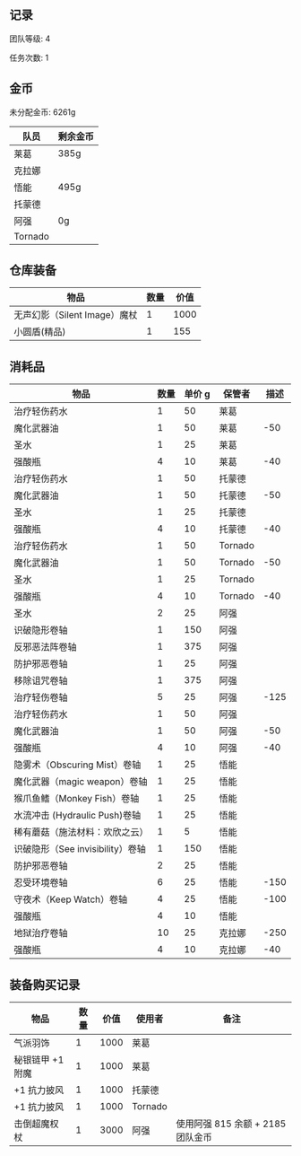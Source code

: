 ## 记录

团队等级: 4

任务次数: 1

## 金币

未分配金币: 6261g

| 队员    | 剩余金币 |
| ------- | -------- |
| 莱葛    | 385g     |
| 克拉娜  |          |
| 悟能    | 495g     |
| 托蒙德  |          |
| 阿强    | 0g       |
| Tornado |          |

## 仓库装备

| 物品                         | 数量 | 价值 |
| ---------------------------- | ---- | ---- |
| 无声幻影（Silent Image）魔杖 | 1    | 1000 |
| 小圆盾(精品)                 | 1    | 155  |

## 消耗品

| 物品                             | 数量 | 单价 g | 保管者  | 描述 |
| -------------------------------- | ---- | ------ | ------- | ---- |
| 治疗轻伤药水                     | 1    | 50     | 莱葛    |
| 魔化武器油                       | 1    | 50     | 莱葛    | -50  |
| 圣水                             | 1    | 25     | 莱葛    |
| 强酸瓶                           | 4    | 10     | 莱葛    | -40  |
| 治疗轻伤药水                     | 1    | 50     | 托蒙德  |
| 魔化武器油                       | 1    | 50     | 托蒙德  | -50  |
| 圣水                             | 1    | 25     | 托蒙德  |
| 强酸瓶                           | 4    | 10     | 托蒙德  | -40  |
| 治疗轻伤药水                     | 1    | 50     | Tornado |
| 魔化武器油                       | 1    | 50     | Tornado | -50  |
| 圣水                             | 1    | 25     | Tornado |
| 强酸瓶                           | 4    | 10     | Tornado | -40  |
| 圣水                             | 2    | 25     | 阿强    |
| 识破隐形卷轴                     | 1    | 150    | 阿强    |
| 反邪恶法阵卷轴                   | 1    | 375    | 阿强    |
| 防护邪恶卷轴                     | 1    | 25     | 阿强    |
| 移除诅咒卷轴                     | 1    | 375    | 阿强    |
| 治疗轻伤卷轴                     | 5    | 25     | 阿强    | -125 |
| 治疗轻伤药水                     | 1    | 50     | 阿强    |
| 魔化武器油                       | 1    | 50     | 阿强    | -50  |
| 强酸瓶                           | 4    | 10     | 阿强    | -40  |
| 隐雾术（Obscuring Mist）卷轴     | 1    | 25     | 悟能    |
| 魔化武器（magic weapon）卷轴     | 1    | 25     | 悟能    |
| 猴爪鱼鳍（Monkey Fish）卷轴      | 1    | 25     | 悟能    |
| 水流冲击 (Hydraulic Push)卷轴    | 1    | 25     | 悟能    |
| 稀有蘑菇（施法材料：欢欣之云）   | 1    | 5      | 悟能    |
| 识破隐形（See invisibility）卷轴 | 1    | 150    | 悟能    |
| 防护邪恶卷轴                     | 2    | 25     | 悟能    |
| 忍受环境卷轴                     | 6    | 25     | 悟能    | -150 |
| 守夜术（Keep Watch）卷轴         | 4    | 25     | 悟能    | -100 |
| 强酸瓶                           | 4    | 10     | 悟能    |
| 地狱治疗卷轴                     | 10   | 25     | 克拉娜  | -250 |
| 强酸瓶                           | 4    | 10     | 克拉娜  | -40  |

## 装备购买记录

| 物品             | 数量 | 价值 | 使用者  | 备注                              |
| ---------------- | ---- | ---- | ------- | --------------------------------- |
| 气派羽饰         | 1    | 1000 | 莱葛    |
| 秘银链甲 +1 附魔 | 1    | 1000 | 莱葛    |
| +1 抗力披风      | 1    | 1000 | 托蒙德  |
| +1 抗力披风      | 1    | 1000 | Tornado |
| 击倒超魔权杖     | 1    | 3000 | 阿强    | 使用阿强 815 余额 + 2185 团队金币 |
